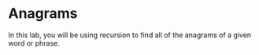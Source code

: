 # Anagrams
In this lab, you will be using recursion to find all of the anagrams of a given word or phrase.

